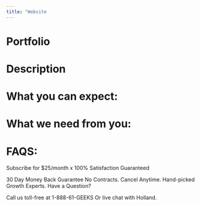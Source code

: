 ```yaml
---
title: "Website 
---
```


# Portfolio

# Description

# What you can expect:

# What we need from you:

# FAQS:

Subscribe for $25/month
x
100% Satisfaction Guaranteed

 30 Day Money Back Guarantee
 No Contracts. Cancel Anytime.
 Hand-picked Growth Experts.
Have a Question?

Call us toll-free at 1-888-61-GEEKS
Or live chat with Holland.
